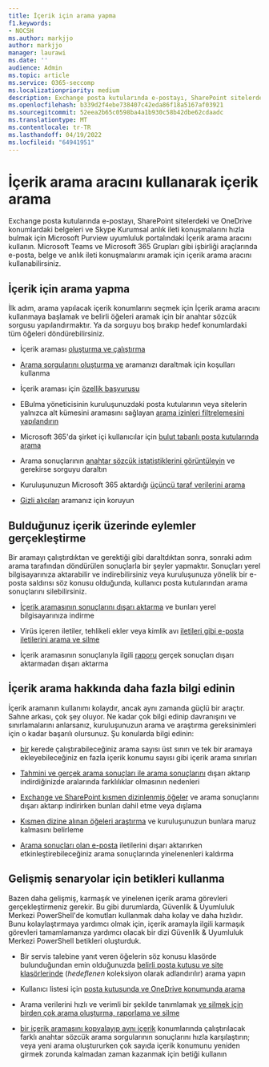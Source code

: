 ```yaml
---
title: İçerik için arama yapma
f1.keywords:
- NOCSH
ms.author: markjjo
author: markjjo
manager: laurawi
ms.date: ''
audience: Admin
ms.topic: article
ms.service: O365-seccomp
ms.localizationpriority: medium
description: Exchange posta kutularında e-postayı, SharePoint sitelerdeki ve OneDrive konumlarındaki belgeleri ve Skype Kurumsal'deki anlık ileti konuşmalarını hızla bulmak için Microsoft Purview uyumluluk portalındaki İçerik arama eBulma aracını kullanın.
ms.openlocfilehash: b339d2f4ebe738407c42eda86f18a5167af03921
ms.sourcegitcommit: 52eea2b65c0598ba4a1b930c58b42dbe62cdaadc
ms.translationtype: MT
ms.contentlocale: tr-TR
ms.lasthandoff: 04/19/2022
ms.locfileid: "64941951"
---
```

# <a name="search-for-content-using-the-content-search-tool"></a>İçerik arama aracını kullanarak içerik arama

Exchange posta kutularında e-postayı, SharePoint sitelerdeki ve OneDrive konumlardaki belgeleri ve Skype Kurumsal anlık ileti konuşmalarını hızla bulmak için Microsoft Purview uyumluluk portalındaki İçerik arama aracını kullanın. Microsoft Teams ve Microsoft 365 Grupları gibi işbirliği araçlarında e-posta, belge ve anlık ileti konuşmalarını aramak için içerik arama aracını kullanabilirsiniz.
  
## <a name="search-for-content"></a>İçerik için arama yapma

İlk adım, arama yapılacak içerik konumlarını seçmek için İçerik arama aracını kullanmaya başlamak ve belirli öğeleri aramak için bir anahtar sözcük sorgusu yapılandırmaktır. Ya da sorguyu boş bırakıp hedef konumlardaki tüm öğeleri döndürebilirsiniz.
  
- İçerik araması [oluşturma ve çalıştırma](content-search.md)

- [Arama sorgularını oluşturma ve](keyword-queries-and-search-conditions.md) aramanızı daraltmak için koşulları kullanma

- İçerik araması için [özellik başvurusu](content-search-reference.md)

- EBulma yöneticisinin kuruluşunuzdaki posta kutularının veya sitelerin yalnızca alt kümesini aramasını sağlayan [arama izinleri filtrelemesini yapılandırın](permissions-filtering-for-content-search.md)

- Microsoft 365'da şirket içi kullanıcılar için [bulut tabanlı posta kutularında arama](search-cloud-based-mailboxes-for-on-premises-users.md)

- Arama sonuçlarının [anahtar sözcük istatistiklerini görüntüleyin](view-keyword-statistics-for-content-search.md) ve gerekirse sorguyu daraltın

- Kuruluşunuzun Microsoft 365 aktardığı [üçüncü taraf verilerini arama](use-content-search-to-search-third-party-data-that-was-imported.md)

- [Gizli alıcıları](/exchange/policy-and-compliance/holds/preserve-bcc-recipients-and-group-members) aramanız için koruyun

## <a name="perform-actions-on-content-you-find"></a>Bulduğunuz içerik üzerinde eylemler gerçekleştirme

Bir aramayı çalıştırdıktan ve gerektiği gibi daraltdıktan sonra, sonraki adım arama tarafından döndürülen sonuçlarla bir şeyler yapmaktır. Sonuçları yerel bilgisayarınıza aktarabilir ve indirebilirsiniz veya kuruluşunuza yönelik bir e-posta saldırısı söz konusu olduğunda, kullanıcı posta kutularından arama sonuçlarını silebilirsiniz.
  
- [İçerik aramasının sonuçlarını dışarı aktarma](export-search-results.md) ve bunları yerel bilgisayarınıza indirme

- Virüs içeren iletiler, tehlikeli ekler veya kimlik avı [iletileri gibi e-posta iletilerini arama ve silme](search-for-and-delete-messages-in-your-organization.md)

- İçerik aramasının sonuçlarıyla ilgili [raporu](export-a-content-search-report.md) gerçek sonuçları dışarı aktarmadan dışarı aktarma

## <a name="learn-more-about-content-search"></a>İçerik arama hakkında daha fazla bilgi edinin

İçerik aramanın kullanımı kolaydır, ancak aynı zamanda güçlü bir araçtır. Sahne arkası, çok şey oluyor. Ne kadar çok bilgi edinip davranışını ve sınırlamalarını anlarsanız, kuruluşunuzun arama ve araştırma gereksinimleri için o kadar başarılı olursunuz. Şu konularda bilgi edinin:
  
- [bir](limits-for-content-search.md) kerede çalıştırabileceğiniz arama sayısı üst sınırı ve tek bir aramaya ekleyebileceğiniz en fazla içerik konumu sayısı gibi içerik arama sınırları

- [Tahmini ve gerçek arama sonuçları ile arama sonuçlarını](differences-between-estimated-and-actual-ediscovery-search-results.md) dışarı aktarıp indirdiğinizde aralarında farklılıklar olmasının nedenleri

- [Exchange ve SharePoint kısmen dizinlenmiş öğeler](partially-indexed-items-in-content-search.md) ve arama sonuçlarını dışarı aktarıp indirirken bunları dahil etme veya dışlama

- [Kısmen dizine alınan öğeleri araştırma](investigating-partially-indexed-items-in-ediscovery.md) ve kuruluşunuzun bunlara maruz kalmasını belirleme

- [Arama sonuçları olan e-posta](de-duplication-in-ediscovery-search-results.md) iletilerini dışarı aktarırken etkinleştirebileceğiniz arama sonuçlarında yinelenenleri kaldırma

## <a name="use-scripts-for-advanced-scenarios"></a>Gelişmiş senaryolar için betikleri kullanma

Bazen daha gelişmiş, karmaşık ve yinelenen içerik arama görevleri gerçekleştirmeniz gerekir. Bu gibi durumlarda, Güvenlik & Uyumluluk Merkezi PowerShell'de komutları kullanmak daha kolay ve daha hızlıdır. Bunu kolaylaştırmaya yardımcı olmak için, içerik aramayla ilgili karmaşık görevleri tamamlamanıza yardımcı olacak bir dizi Güvenlik & Uyumluluk Merkezi PowerShell betikleri oluşturduk.

- Bir servis talebine yanıt veren öğelerin söz konusu klasörde bulunduğundan emin olduğunuzda [belirli posta kutusu ve site klasörlerinde](use-content-search-for-targeted-collections.md) (*hedeflenen* koleksiyon olarak adlandırılır) arama yapın

- Kullanıcı listesi için [posta kutusunda ve OneDrive konumunda arama](search-the-mailbox-and-onedrive-for-business-for-a-list-of-users.md)

- Arama verilerini hızlı ve verimli bir şekilde tanımlamak [ve silmek için birden çok arama oluşturma, raporlama ve silme](create-report-on-and-delete-multiple-content-searches.md)

- [bir içerik aramasını kopyalayıp aynı içerik](clone-a-content-search.md) konumlarında çalıştırılacak farklı anahtar sözcük arama sorgularının sonuçlarını hızla karşılaştırın; veya yeni arama oluştururken çok sayıda içerik konumunu yeniden girmek zorunda kalmadan zaman kazanmak için betiği kullanın

